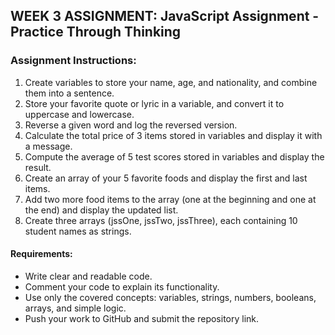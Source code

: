 ## WEEK 3 ASSIGNMENT: JavaScript Assignment - Practice Through Thinking
### Assignment Instructions:
  1. Create variables to store your name, age, and nationality, and combine them into a sentence.
  2. Store your favorite quote or lyric in a variable, and convert it to uppercase and lowercase.
  3. Reverse a given word and log the reversed version.
  4. Calculate the total price of 3 items stored in variables and display it with a message.
  5. Compute the average of 5 test scores stored in variables and display the result.
  6. Create an array of your 5 favorite foods and display the first and last items.
  7. Add two more food items to the array (one at the beginning and one at the end) and display the updated list.
  8. Create three arrays (jssOne, jssTwo, jssThree), each containing 10 student names as strings.
 
 #### Requirements:
  - Write clear and readable code.
  - Comment your code to explain its functionality.
  - Use only the covered concepts: variables, strings, numbers, booleans, arrays, and simple logic.
  - Push your work to GitHub and submit the repository link.
